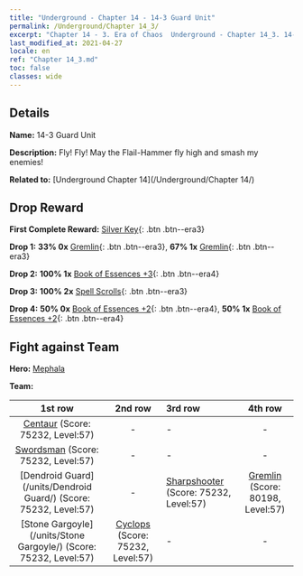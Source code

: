 ```yaml
---
title: "Underground - Chapter 14 - 14-3 Guard Unit"
permalink: /Underground/Chapter 14_3/
excerpt: "Chapter 14 - 3. Era of Chaos  Underground - Chapter 14_3. 14-3 Guard Unit"
last_modified_at: 2021-04-27
locale: en
ref: "Chapter 14_3.md"
toc: false
classes: wide
---
```


## Details

 **Name:** 14-3 Guard Unit

 **Description:** Fly! Fly! May the Flail-Hammer fly high and smash my enemies!

 **Related to:** [Underground Chapter 14](/Underground/Chapter 14/)

## Drop Reward

 **First Complete Reward:** [Silver Key](/Items/con_693/){: .btn .btn--era3}

 **Drop 1:** **33% 0x** [Gremlin](/Items/unt_235/){: .btn .btn--era3}, **67% 1x** [Gremlin](/Items/unt_235/){: .btn .btn--era3}

 **Drop 2:** **100% 1x** [Book of Essences +3](/Items/mat_60/){: .btn .btn--era4}

 **Drop 3:** **100% 2x** [Spell Scrolls](/Items/con_694/){: .btn .btn--era3}

 **Drop 4:** **50% 0x** [Book of Essences +2](/Items/mat_53/){: .btn .btn--era4}, **50% 1x** [Book of Essences +2](/Items/mat_53/){: .btn .btn--era4}


## Fight against Team
 **Hero:** [Mephala](/heroes/Mephala/)

 **Team:**


  | 1st row | 2nd row | 3rd row | 4th row |
  |:----:|:----:|:----|:----:|
  | [Centaur](/units/Centaur/) (Score: 75232, Level:57)  | - | - | - |
  | [Swordsman](/units/Swordsman/) (Score: 75232, Level:57)  | - | - | - |
  | [Dendroid Guard](/units/Dendroid Guard/) (Score: 75232, Level:57)  | - | [Sharpshooter](/units/Sharpshooter/) (Score: 75232, Level:57)  | [Gremlin](/units/Gremlin/) (Score: 80198, Level:57)  |
  | [Stone Gargoyle](/units/Stone Gargoyle/) (Score: 75232, Level:57)  | [Cyclops](/units/Cyclops/) (Score: 75232, Level:57)  | - | - |


